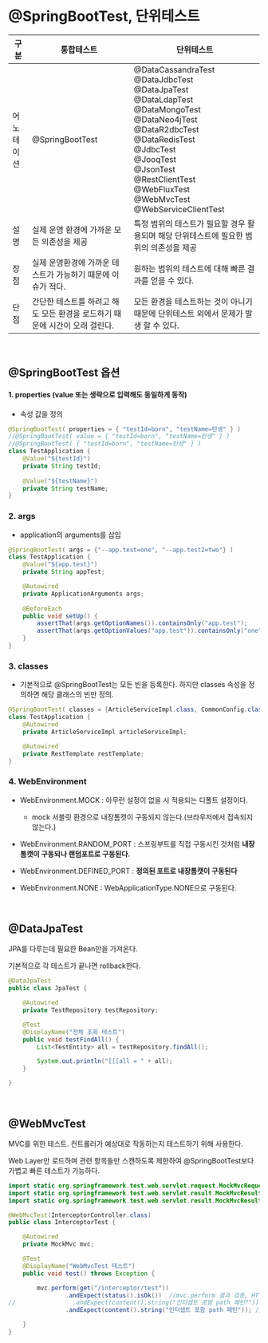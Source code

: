 # @SpringBootTest, 단위테스트

| 구분       | 통합테스트                                                   | 단위테스트                                                   |
| ---------- | ------------------------------------------------------------ | ------------------------------------------------------------ |
| 어노테이션 | @SpringBootTest                                              | @DataCassandraTest<br/>@DataJdbcTest<br/>@DataJpaTest<br/>@DataLdapTest<br/>@DataMongoTest<br/>@DataNeo4jTest<br/>@DataR2dbcTest<br/>@DataRedisTest<br/>@JdbcTest<br/>@JooqTest<br/>@JsonTest<br/>@RestClientTest<br/>@WebFluxTest<br/>@WebMvcTest<br/>@WebServiceClientTest |
| 설명       | 실제 운영 환경에 가까운 모든 의존성을 제공                   | 특정 범위의 테스트가 필요할 경우 활용되며 해당 단위테스트에 필요한 범위의 의존성을 제공 |
| 장점       | 실제 운영환경에 가까운 테스트가 가능하기 때문에 이슈가 적다. | 원하는 범위의 테스트에 대해 빠른 결과를 얻을 수 있다.        |
| 단점       | 간단한 테스트를 하려고 해도 모든 환경을 로드하기 때문에 시간이 오래 걸린다. | 모든 환경을 테스트하는 것이 아니기 때문에 단위테스트 외에서 문제가 발생 할 수 있다. |

<br>

## @SpringBootTest 옵션

#### 1. properties (value 또는 생략으로 입력해도 동일하게 동작)

* 속성 값을 정의

```java
@SpringBootTest( properties = { "testId=born", "testName=탄생" } )
//@SpringBootTest( value = { "testId=born", "testName=탄생" } )
//@SpringBootTest( { "testId=born", "testName=탄생" } )
class TestApplication {
    @Value("${testId}")
    private String testId; 
    
    @Value("${testName}")
    private String testName;
}
```

### 2. args

* application의 arguments를 삽입

```java
@SpringBootTest( args = {"--app.test=one", "--app.test2=two"} )
class TestApplication {
    @Value("${app.test}")
    private String appTest;

    @Autowired
    private ApplicationArguments args;
    
    @BeforeEach
    public void setUp() {
        assertThat(args.getOptionNames()).containsOnly("app.test");
        assertThat(args.getOptionValues("app.test")).containsOnly("one");
    }
}
```

### 3. classes

* 기본적으로 @SpringBootTest는 모든 빈을 등록한다. 하지만 classes 속성을 정의하면 해당 클래스의 빈만 정의.

```java
@SpringBootTest( classes = {ArticleServiceImpl.class, CommonConfig.class})
class TestApplication {
    @Autowired
    private ArticleServiceImpl articleServiceImpl;

    @Autowired
    private RestTemplate restTemplate;
}
```

### 4. WebEnvironment

* WebEnvironment.MOCK : 아무런 설정이 없을 시 적용되는 디폴트 설정이다.
  * mock 서블릿 환경으로 내장톰캣이 구동되지 않는다.(브라우저에서 접속되지 않는다.)

* WebEnvironment.RANDOM_PORT : 스프링부트를 직접 구동시킨 것처럼 **내장톰캣이 구동되나 랜덤포트로 구동된다.**

* WebEnvironment.DEFINED_PORT : **정의된 포트로 내장톰캣이 구동된다**
* WebEnvironment.NONE : WebApplicationType.NONE으로 구동된다.

<br>

## @DataJpaTest

JPA를 다루는데 필요한 Bean만을 가져온다.

기본적으로 각 테스트가 끝나면 rollback한다.

```java
@DataJpaTest
public class JpaTest {

    @Autowired
    private TestRepository testRepository;

    @Test
    @DisplayName("전체 조회 테스트")
    public void testFindAll() {
        List<TestEntity> all = testRepository.findAll();

        System.out.println("[[[all = " + all);
    }

}
```

<br>

## @WebMvcTest

MVC를 위한 테스트. 컨트롤러가 예상대로 작동하는지 테스트하기 위해 사용한다.

Web Layer만 로드하며 관련 항목들만 스캔하도록 제한하여 @SpringBootTest보다 가볍고 빠른 테스트가 가능하다.

```java
import static org.springframework.test.web.servlet.request.MockMvcRequestBuilders.get;
import static org.springframework.test.web.servlet.result.MockMvcResultMatchers.content;
import static org.springframework.test.web.servlet.result.MockMvcResultMatchers.status;

@WebMvcTest(InterceptorController.class)
public class InterceptorTest {

    @Autowired
    private MockMvc mvc;

    @Test
    @DisplayName("WebMvcTest 테스트")
    public void test() throws Exception {

        mvc.perform(get("/interceptor/test"))
                .andExpect(status().isOk())  //mvc.perform 결과 검증, HTTP Header Status 검증
//                .andExpect(content().string("인터셉트 포함 path 패턴?")); //리턴 값 맞는지 검증
                .andExpect(content().string("인터셉트 포함 path 패턴")); //리턴 값 맞는지 검증

    }
}
```

